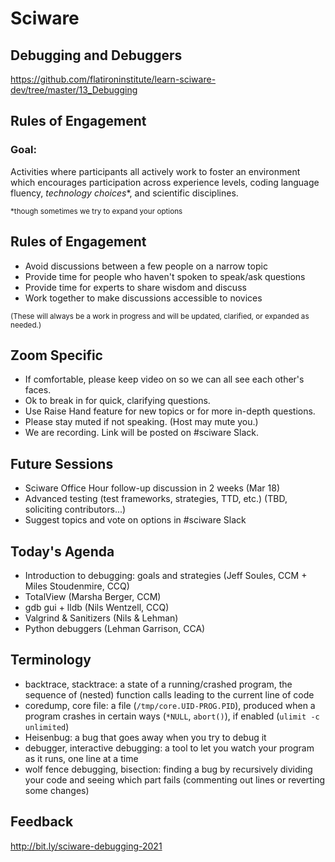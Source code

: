 # Sciware

## Debugging and Debuggers

https://github.com/flatironinstitute/learn-sciware-dev/tree/master/13_Debugging


## Rules of Engagement

### Goal:

Activities where participants all actively work to foster an environment which encourages participation across experience levels, coding language fluency, *technology choices*\*, and scientific disciplines.

<small>\*though sometimes we try to expand your options</small>


## Rules of Engagement

- Avoid discussions between a few people on a narrow topic
- Provide time for people who haven't spoken to speak/ask questions
- Provide time for experts to share wisdom and discuss
- Work together to make discussions accessible to novices

<small>
(These will always be a work in progress and will be updated, clarified, or expanded as needed.)
</small>


## Zoom Specific

- If comfortable, please keep video on so we can all see each other's faces.
- Ok to break in for quick, clarifying questions.
- Use Raise Hand feature for new topics or for more in-depth questions.
- Please stay muted if not speaking. (Host may mute you.)
- We are recording. Link will be posted on #sciware Slack.


## Future Sessions

- Sciware Office Hour follow-up discussion in 2 weeks (Mar 18)
- Advanced testing (test frameworks, strategies, TTD, etc.) (TBD, soliciting contributors...)
- Suggest topics and vote on options in #sciware Slack


## Today's Agenda

* Introduction to debugging: goals and strategies (Jeff Soules, CCM + Miles Stoudenmire, CCQ)
* TotalView (Marsha Berger, CCM)
* gdb gui + lldb (Nils Wentzell, CCQ)
* Valgrind & Sanitizers (Nils & Lehman)
* Python debuggers (Lehman Garrison, CCA)


## Terminology

* backtrace, stacktrace: a state of a running/crashed program, the sequence of (nested) function calls leading to the current line of code
* coredump, core file: a file (`/tmp/core.UID-PROG.PID`), produced when a program crashes in certain ways (`*NULL`, `abort()`), if enabled (`ulimit -c unlimited`)
* Heisenbug: a bug that goes away when you try to debug it
* debugger, interactive debugging: a tool to let you watch your program as it runs, one line at a time
* wolf fence debugging, bisection: finding a bug by recursively dividing your code and seeing which part fails (commenting out lines or reverting some changes)


## Feedback

http://bit.ly/sciware-debugging-2021
